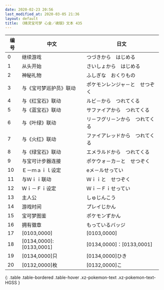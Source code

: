 ```yaml
---
date: 2020-02-23 20:56
last_modified_at: 2020-03-05 21:36
layout: default
title: 《精灵宝可梦 心金／魂银》文本 435
---
```

| 编号 | 中文 | 日文 |
| ---- | ---- | ---- |
| 0 | 继续游戏 | つづきから　はじめる |
| 1 | 从头开始 | さいしょから　はじめる |
| 2 | 神秘礼物 | ふしぎな　おくりもの |
| 3 | 与《宝可梦巡护员》联动 | ポケモンレンジャ－と　せつぞく |
| 4 | 与《红宝石》联动 | ルビ－から　つれてくる |
| 5 | 与《蓝宝石》联动 | サファイアから　つれてくる |
| 6 | 与《叶绿》联动 | リ－フグリ－ンから　つれてくる |
| 7 | 与《火红》联动 | ファイアレッドから　つれてくる |
| 8 | 与《绿宝石》联动 | エメラルドから　つれてくる |
| 9 | 与宝可计步器连接 | ポケウォ－カ－と　せつぞく |
| 10 | Ｅ－ｍａｉｌ设定 | eメ－ルせってい |
| 11 | 与Ｗｉｉ联动 | Ｗｉｉと　せつぞく |
| 12 | Ｗｉ－Ｆｉ设定 | Ｗｉ－Ｆｉせってい |
| 13 | 主人公 | しゅじんこう |
| 14 | 游戏时间 | プレイじかん |
| 15 | 宝可梦图鉴 | ポケモンずかん |
| 16 | 拥有徽章 | もっているバッジ |
| 17 | [0103,0000] | [0103,0000] |
| 18 | [0134,0000]:[0133,0001] | [0134,0000]：[0133,0001] |
| 19 | [0134,0000]只 | [0134,0000]ひき |
| 20 | [0132,0000]枚 | [0132,0000]こ |
{: .table .table-bordered .table-hover .xz-pokemon-text .xz-pokemon-text-HGSS }